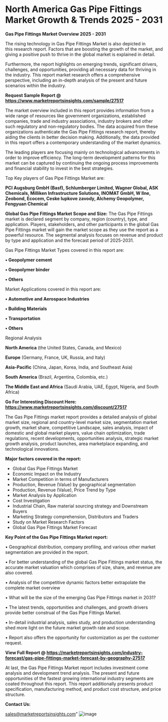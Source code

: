 # North America Gas Pipe Fittings Market Growth & Trends 2025 - 2031

<Strong> Gas Pipe Fittings Market Overview 2025 - 2031</strong>

The rising technology in Gas Pipe Fittings Market is also depicted in this research report. Factors that are boosting the growth of the market, and giving a positive push to thrive in the global market is explained in detail.

Furthermore, the report highlights on emerging trends, significant drivers, challenges, and opportunities, providing all necessary data for thriving in the industry. This report market research offers a comprehensive perspective, including an in-depth analysis of the present and future scenarios within the industry.

<strong>Request Sample Report @ <a href=https://www.marketreportsinsights.com/sample/27517>https://www.marketreportsinsights.com/sample/27517</a></strong>

The market overview included in this report provides information from a wide range of resources like government organizations, established companies, trade and industry associations, industry brokers and other such regulatory and non-regulatory bodies. The data acquired from these organizations authenticate the Gas Pipe Fittings research report, thereby aiding the clients in better decision making. Additionally, the data provided in this report offers a contemporary understanding of the market dynamics.

The leading players are focusing mainly on technological advancements in order to improve efficiency. The long-term development patterns for this market can be captured by continuing the ongoing process improvements and financial stability to invest in the best strategies.

Top Key players of Gas Pipe Fittings Market are:

<strong>PCI Augsburg GmbH (Basf), Schlumberger Limited, Wagner Global, ASK Chemicals, Milliken Infrastructure Solutions, INOMAT GmbH, W llne, Zeobond, Ecocem, Ceske lupkove zavody, Alchemy Geopolymer, Fengyuan Chemical</strong>

<strong><b>Global Gas Pipe Fittings Market Scope and Size:</b></strong>
The Gas Pipe Fittings market is declared segment by company, region (country), type, and application. Players, stakeholders, and other participants in the global Gas Pipe Fittings market will gain the market scope as they use the report as a powerful resource. The segmental analysis focuses on revenue and product by type and application and the forecast period of 2025-2031.

Gas Pipe Fittings Market Types covered in this report are:

<strong>• Geopolymer cement

• Geopolymer binder

• Others</strong>

Market Applications covered in this report are:

<strong>• Automotive and Aerospace Industries

• Building Materials

• Transportation

• Others</strong> 

Regional Analysis

<strong>North America</strong> (the United States, Canada, and Mexico)

<strong>Europe</strong> (Germany, France, UK, Russia, and Italy)

<strong>Asia-Pacific</strong> (China, Japan, Korea, India, and Southeast Asia)

<strong>South America</strong> (Brazil, Argentina, Colombia, etc.)

<strong>The Middle East and Africa</strong> (Saudi Arabia, UAE, Egypt, Nigeria, and South Africa)

<strong>Go For Interesting Discount Here: <a href=https://www.marketreportsinsights.com/discount/27517>https://www.marketreportsinsights.com/discount/27517</a></strong>

The Gas Pipe Fittings market report provides a detailed analysis of global market size, regional and country-level market size, segmentation market growth, market share, competitive Landscape, sales analysis, impact of domestic and global market players, value chain optimization, trade regulations, recent developments, opportunities analysis, strategic market growth analysis, product launches, area marketplace expanding, and technological innovations.

<strong><b>Major factors covered in the report:</b></strong>
<ul>
  <li>Global Gas Pipe Fittings Market </li>
  <li>Economic Impact on the Industry</li>
  <li>Market Competition in terms of Manufacturers</li>
  <li>Production, Revenue (Value) by geographical segmentation</li>
  <li>Production, Revenue (Value), Price Trend by Type</li>
  <li>Market Analysis by Application</li>
  <li>Cost Investigation</li>
  <li>Industrial Chain, Raw material sourcing strategy and Downstream Buyers</li>
  <li>Marketing Strategy comprehension, Distributors and Traders</li>
  <li>Study on Market Research Factors</li>
  <li>Global Gas Pipe Fittings Market Forecast</li>
</ul>

<strong><b>Key Point of the Gas Pipe Fittings Market report:</b></strong>

• Geographical distribution, company profiling, and various other market segmentation are provided in the report.

• For better understanding of the global Gas Pipe Fittings market status, the accurate market valuation which comprises of size, share, and revenue are also covered.

• Analysis of the competitive dynamic factors better extrapolate the complete market overview

• What will be the size of the emerging Gas Pipe Fittings market in 2031?

• The latest trends, opportunities and challenges, and growth drivers provide better construal of the Gas Pipe Fittings Market.

• In-detail industrial analysis, sales study, and production understanding shed more light on the future market growth rate and scope.

• Report also offers the opportunity for customization as per the customer request.

<strong><b>View Full Report @ <a href=https://marketreportsinsights.com/industry-forecast/gas-pipe-fittings-market-forecast-by-geography-27517>https://marketreportsinsights.com/industry-forecast/gas-pipe-fittings-market-forecast-by-geography-27517</a></b></strong>


At last, the Gas Pipe Fittings Market report includes investment come analysis and development trend analysis. The present and future opportunities of the fastest growing international industry segments are coated throughout this report. This report additionally presents product specification, manufacturing method, and product cost structure, and price structure.

<strong>Contact Us:</strong>

sales@marketreportsinsights.com"
![image](https://github.com/user-attachments/assets/a88f4eb4-8f66-4121-94ef-5e2286b21894)
